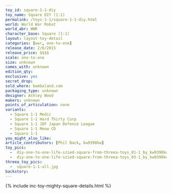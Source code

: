 ```yaml
---
toy_id: square-1-1-diy
toy_name: Square DIY (1:1)
permalink: /toys-1-1/square-1-1-diy.html
world: World War Robot
world_abr: WWR
character_base: Square (1:1)
layout: layout-toy-detail
categories: [wwr, one-to-one]
release_date: 2/6/2015
release_price: $$$$
scale: one-to-one
size: unknown
comes_with: unknown
edition_qty: 
exclusive: yes
secret_drop:
sold_where: bambaland.com
packaging_type: unknown
designer: Ashley Wood
makers: unknown
points_of_articulation: none
variants: 
  - Square 1-1 Medic
  - Square 1-1 Hard Thirty Corp
  - Square 1-1 JDF Japan Defence League
  - Square 1-1 Meow CD
  - Squaro 1-1
you_might_also_like:  
article_contributors: [Phil Back, kw9398kw]
toy_pics:
  -  diy-one-to-one-life-szied-square-from-threea-toys_01-1_by_kw9398kw_via_instagram.jpg
  -  diy-one-to-one-life-szied-square-from-threea-toys_03-1_by_kw9398kw_via_instagram.jpg
threea_toy_pics:
  -  square-1-1-all.jpg
backstory:  
---
```

{% include inc-toy-mighty-square-details.html %}